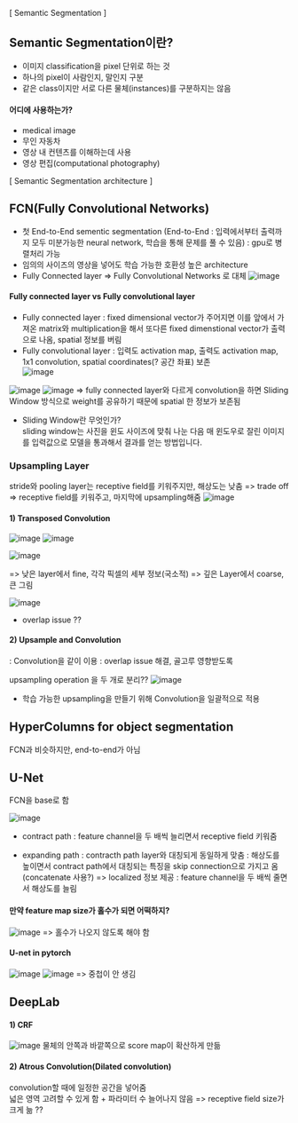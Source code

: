 [ Semantic Segmentation ]

## Semantic Segmentation이란?
- 이미지 classification을 pixel 단위로 하는 것  
- 하나의 pixel이 사람인지, 말인지 구분  
- 같은 class이지만 서로 다른 물체(instances)를 구분하지는 않음  

#### 어디에 사용하는가?
- medical image
- 무인 자동차
- 영상 내 컨텐츠를 이해하는데 사용
- 영상 편집(computational photography)


[ Semantic Segmentation architecture ]



## FCN(Fully Convolutional Networks)
- 첫 End-to-End sementic segmentation (End-to-End : 입력에서부터 출력까지 모두 미분가능한 neural network, 학습을 통해 문제를 풀 수 있음) : gpu로 병렬처리 가능 
- 임의의 사이즈의 영상을 넣어도 학습 가능한 호환성 높은 architecture
- Fully Connected layer => Fully Convolutional Networks 로 대체
![image](https://user-images.githubusercontent.com/51853700/132618059-5c266715-d916-4364-99cc-5616082f68b7.png)



#### Fully connected layer vs Fully convolutional layer 
- Fully connected layer : fixed dimensional vector가 주어지면 이를 앞에서 가져온 matrix와 multiplication을 해서 또다른 fixed dimenstional vector가 출력으로 나옴, spatial 정보를 버림 
- Fully convolutional layer : 입력도 activation map, 출력도 activation map, 1x1 convolution, spatial coordinates(? 공간 좌표) 보존  
![image](https://user-images.githubusercontent.com/51853700/132618167-5af31fed-7368-42ae-b4e7-db6fc280ac6e.png)



![image](https://user-images.githubusercontent.com/51853700/132629486-f4524217-cf49-4041-9a4c-ed38358a937b.png)
![image](https://user-images.githubusercontent.com/51853700/132629647-bac1ee59-22e2-4a10-b11d-d1080a623a81.png)
=> fully connected layer와 다르게 convolution을 하면 Sliding Window 방식으로 weight를 공유하기 때문에 spatial 한 정보가 보존됨

* Sliding Window란 무엇인가?  
sliding window는 사진을 윈도 사이즈에 맞춰 나눈 다음 매 윈도우로 잘린 이미지를
입력값으로 모델을 통과해서 결과를 얻는 방법입니다.


### Upsampling Layer  
stride와 pooling layer는 receptive field를 키워주지만, 해상도는 낮춤 => trade off
=> receptive field를 키워주고, 마지막에 upsampling해줌
![image](https://user-images.githubusercontent.com/51853700/132630550-d46c8a14-093f-4c73-af5d-4f355a4463d0.png)

 
 
 #### 1) Transposed Convolution
 
 ![image](https://user-images.githubusercontent.com/51853700/132630834-0107487d-f6e3-4884-9471-f0f7df577410.png)
 ![image](https://user-images.githubusercontent.com/51853700/132630861-a82aa697-dbc2-4623-9481-f965f23f12ba.png)


![image](https://user-images.githubusercontent.com/51853700/132631233-3ad8d627-bd12-4d53-b9b4-7dd332870bf7.png)

=> 낮은 layer에서 fine, 각각 픽셀의 세부 정보(국소적)
=> 깊은 Layer에서 coarse, 큰 그림

![image](https://user-images.githubusercontent.com/51853700/132631389-f8ece70f-0ab7-4991-a58a-9517587e0d8a.png)

* overlap issue ??


 #### 2) Upsample and Convolution
 : Convolution을 같이 이용 
 : overlap issue 해결, 골고루 영향받도록
 
 upsampling operation 을 두 개로 분리??
 ![image](https://user-images.githubusercontent.com/51853700/132631945-21ca24bb-c50e-436c-81b7-1f433864005c.png)

- 학습 가능한 upsampling을 만들기 위해 Convolution을 일괄적으로 적용



## HyperColumns for object segmentation
FCN과 비슷하지만, end-to-end가 아님


## U-Net
FCN을 base로 함

![image](https://user-images.githubusercontent.com/51853700/132632110-b056433b-e145-4451-8062-ff3b4804905f.png)

* contract path
: feature channel을 두 배씩 늘리면서 receptive field 키워줌

* expanding path
: contracth path layer와 대칭되게 동일하게 맞춤
: 해상도를 높이면서 contract path에서 대칭되는 특징을 skip connection으로 가지고 옴(concatenate 사용?) => localized 정보 제공
: feature channel을 두 배씩 줄면서 해상도를 늘림


#### 만약 feature map size가 홀수가 되면 어떡하지?
![image](https://user-images.githubusercontent.com/51853700/132634010-4fa58f31-9067-4734-a488-2c89395fb782.png)
=> 홀수가 나오지 않도록 해야 함


#### U-net in pytorch
![image](https://user-images.githubusercontent.com/51853700/132634109-1c60778a-8911-4f88-b85e-b323b444b18e.png)
![image](https://user-images.githubusercontent.com/51853700/132634273-fb16d8bd-e560-4899-a15a-ce71ff3697f0.png)
=> 중첩이 안 생김


## DeepLab
#### 1) CRF
![image](https://user-images.githubusercontent.com/51853700/132635508-e5ec3c52-356f-4aa8-93ee-e48d37073308.png)
물체의 안쪽과 바깥쪽으로 score map이 확산하게 만듦 

#### 2) Atrous Convolution(Dilated convolution)
convolution할 때에 일정한 공간을 넣어줌  
넓은 영역 고려할 수 있게 함 + 파라미터 수 늘어나지 않음
=> receptive field size가 크게 늚 ??
